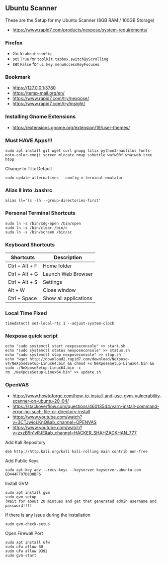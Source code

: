 ## Ubuntu Scanner
These are the Setup for my Ubuntu Scanner (8GB RAM / 100GB Storage)
- https://www.rapid7.com/products/nexpose/system-requirements/

### Firefox
- Go to `about:config`  
- set `True` for `toolkit.tabbox.switchByScrolling`
- set `False` for `ui.key.menuAccessKeyFocuses`

### Bookmark
- https://127.0.0.1:3780 
- https://temp-mail.org/en/
- https://www.rapid7.com/try/nexpose/
- https://www.rapid7.com/try/insight/

### Installing Gnome Extensions
- https://extensions.gnome.org/extension/19/user-themes/

### Must HAVE Apps!!!
```
sudo apt install git wget curl gnupg tilix python3-nautilus fonts-noto-color-emoji screen mlocate nmap sshuttle wafw00f whatweb tree htop
```
Change to Tilix Default
```
sudo update-alternatives --config x-terminal-emulator
```

### Alias ll into .bashrc
```
alias ll='ls -lh --group-directories-first'
```

### Personal Terminal Shortcuts
```
sudo ln -s /bin/xdg-open /bin/open
sudo ln -s /bin/clear /bin/c
sudo ln -s /bin/screen /bin/sc
```

### Keyboard Shortcuts

| Shortcuts             | Description                                                  |
| --------------------- | ------------------------------------------------------------ |
| Ctrl + Alt + F        | Home folder                                                  |
| Ctrl + Alt + G        | Launch Web Browser                                           |
| Ctrl + Alt + S        | Settings                                                     |
| Alt + W               | Close window                                                 |
| Ctrl + Space          | Show all applications                                        |

### Local Time Fixed
```
timedatectl set-local-rtc 1 --adjust-system-clock
```

### Nexpose quick script
```
echo "sudo systemctl start nexposeconsole" >> start.sh 
echo "sudo systemctl status nexposeconsole" >> status.sh 
echo "sudo systemctl stop nexposeconsole" >> stop.sh 
echo "wget http://download2.rapid7.com/download/NeXpose-v4/NeXposeSetup-Linux64.bin && chmod +x NeXposeSetup-Linux64.bin && sudo ./NeXposeSetup-Linux64.bin -c
rm ./NeXposeSetup-Linux64.bin" >> update.sh 
```

### OpenVAS
- https://www.howtoforge.com/how-to-install-and-use-gvm-vulnerability-scanner-on-ubuntu-20-04/
- https://stackoverflow.com/questions/46013544/yarn-install-command-error-no-such-file-or-directory-install
- https://www.youtube.com/watch?v=3CTJwioLKnQ&ab_channel=OPENVAS
- https://www.youtube.com/watch?v=zxzB5n1vRJE&ab_channel=HACKER_SHAHZADKHAN_777

Add Kali Repository
```
deb http://http.kali.org/kali kali-rolling main contrib non-free
```
Add Public Keys
```
sudo apt-key adv --recv-keys --keyserver keyserver.ubuntu.com ED444FF07D8D0BF6
```
Install GVM 
```
sudo apt install gvm 
sudo gvm-setup
(Wait for about 20 mintues and get that generated admin username and password!!!)
```
If there is any issue during the installation
```
sudo gvm-check-setup
```
Open Firewall Port
```
sudo apt install ufw
sudo ufw allow 80
sudo ufw allow 9392
sudo gvm-start
```
